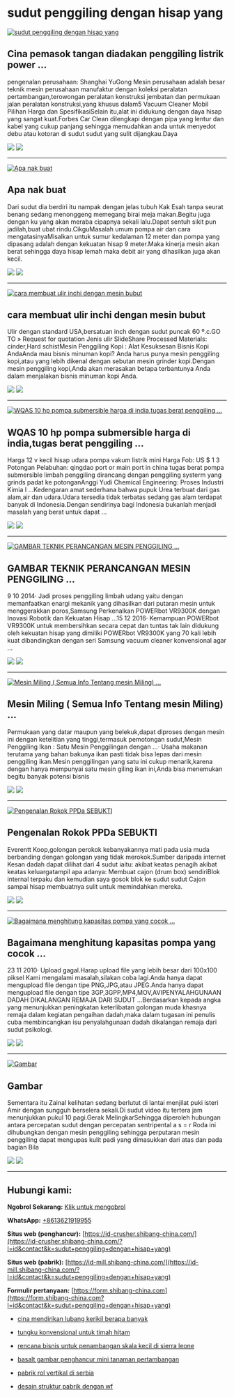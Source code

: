 # sudut penggiling dengan hisap yang

<a href="https://swt.shibang-china.com/?l=id&img&k=sudut+penggiling+dengan+hisap+yang" target="_blank">![sudut penggiling dengan hisap yang](http://static.shibang-china.com/all-800x300/677.jpg)</a>

## Cina pemasok tangan diadakan penggiling listrik power …
pengenalan perusahaan: Shanghai YuGong Mesin perusahaan adalah besar teknik mesin perusahaan manufaktur dengan koleksi peralatan pertambangan,terowongan peralatan konstruksi jembatan dan permukaan jalan peralatan konstruksi,yang khusus dalam5 Vacuum Cleaner Mobil Pilihan Harga dan SpesifikasiSelain itu,alat ini didukung dengan daya hisap yang sangat kuat.Forbes Car Clean dilengkapi dengan pipa yang lentur dan kabel yang cukup panjang sehingga memudahkan anda untuk menyedot debu atau kotoran di sudut sudut yang sulit dijangkau.Daya


<a href="https://whatsapp.shibangsoft.com/WhatsApp.php" target="_blank" title="WhatsApp">![](http://static.shibang-china.com/icon/whatsapp.png)</a> <a href="https://swt.shibang-china.com/?l=id&icon&k=sudut+penggiling+dengan+hisap+yang" target="_blank">![](http://static.shibang-china.com/icon/chat-id.png)</a>

---

<a href="https://swt.shibang-china.com/?l=id&img&k=sudut+penggiling+dengan+hisap+yang" target="_blank">![Apa nak buat](http://static.shibang-china.com/all-800x300/937.jpg)</a>

## Apa nak buat
Dari sudut dia berdiri itu nampak dengan jelas tubuh Kak Esah tanpa seurat benang sedang menonggeng memegang birai meja makan.Begitu juga dengan ku yang akan meraba cipapnya sekali lalu.Dapat sentuh sikit pun jadilah,buat ubat rindu.CikguMasalah umum pompa air dan cara mengatasinyaMisalkan untuk sumur kedalaman 12 meter dan pompa yang dipasang adalah dengan kekuatan hisap 9 meter.Maka kinerja mesin akan berat sehingga daya hisap lemah maka debit air yang dihasilkan juga akan kecil.


<a href="https://whatsapp.shibangsoft.com/WhatsApp.php" target="_blank" title="WhatsApp">![](http://static.shibang-china.com/icon/whatsapp.png)</a> <a href="https://swt.shibang-china.com/?l=id&icon&k=sudut+penggiling+dengan+hisap+yang" target="_blank">![](http://static.shibang-china.com/icon/chat-id.png)</a>

---

<a href="https://swt.shibang-china.com/?l=id&img&k=sudut+penggiling+dengan+hisap+yang" target="_blank">![cara membuat ulir inchi dengan mesin bubut](http://static.shibang-china.com/all-800x300/819.jpg)</a>

## cara membuat ulir inchi dengan mesin bubut
Ulir dengan standard USA,bersatuan inch dengan sudut puncak 60 º.c.GO TO » Request for quotation Jenis ulir SlideShare Processed Materials: cinder,Hard schistMesin Penggiling Kopi : Alat Kesuksesan Bisnis Kopi AndaAnda mau bisnis minuman kopi? Anda harus punya mesin penggiling kopi,atau yang lebih dikenal dengan sebutan mesin grinder kopi.Dengan mesin penggiling kopi,Anda akan merasakan betapa terbantunya Anda dalam menjalakan bisnis minuman kopi Anda.


<a href="https://whatsapp.shibangsoft.com/WhatsApp.php" target="_blank" title="WhatsApp">![](http://static.shibang-china.com/icon/whatsapp.png)</a> <a href="https://swt.shibang-china.com/?l=id&icon&k=sudut+penggiling+dengan+hisap+yang" target="_blank">![](http://static.shibang-china.com/icon/chat-id.png)</a>

---

<a href="https://swt.shibang-china.com/?l=id&img&k=sudut+penggiling+dengan+hisap+yang" target="_blank">![WQAS 10 hp pompa submersible harga di india,tugas berat penggiling …](http://static.shibang-china.com/all-800x300/240.jpg)</a>

## WQAS 10 hp pompa submersible harga di india,tugas berat penggiling …
Harga 12 v kecil hisap udara pompa vakum listrik mini Harga Fob: US $ 1 3 Potongan Pelabuhan: qingdao port or main port in china tugas berat pompa submersible limbah penggiling dirancang dengan penggiling systerm yang grinds padat ke potonganAnggi Yudi Chemical Engineering: Proses Industri Kimia I …Kedengaran amat sederhana bahwa pupuk Urea terbuat dari gas alam,air dan udara.Udara tersedia tidak terbatas sedang gas alam terdapat banyak di Indonesia.Dengan sendirinya bagi Indonesia bukanlah menjadi masalah yang berat untuk dapat …


<a href="https://whatsapp.shibangsoft.com/WhatsApp.php" target="_blank" title="WhatsApp">![](http://static.shibang-china.com/icon/whatsapp.png)</a> <a href="https://swt.shibang-china.com/?l=id&icon&k=sudut+penggiling+dengan+hisap+yang" target="_blank">![](http://static.shibang-china.com/icon/chat-id.png)</a>

---

<a href="https://swt.shibang-china.com/?l=id&img&k=sudut+penggiling+dengan+hisap+yang" target="_blank">![GAMBAR TEKNIK PERANCANGAN MESIN PENGGILING …](http://static.shibang-china.com/all-800x300/90.jpg)</a>

## GAMBAR TEKNIK PERANCANGAN MESIN PENGGILING …
9 10 2014· Jadi proses penggiling limbah udang yaitu dengan memanfaatkan enargi mekanik yang dihasilkan dari putaran mesin untuk menggerakkan poros,Samsung Perkenalkan POWERbot VR9300K dengan Inovasi Robotik dan Kekuatan Hisap …15 12 2016· Kemampuan POWERbot VR9300K untuk membersihkan secara cepat dan tuntas tak lain didukung oleh kekuatan hisap yang dimiliki POWERbot VR9300K yang 70 kali lebih kuat dibandingkan dengan seri Samsung vacuum cleaner konvensional agar …


<a href="https://whatsapp.shibangsoft.com/WhatsApp.php" target="_blank" title="WhatsApp">![](http://static.shibang-china.com/icon/whatsapp.png)</a> <a href="https://swt.shibang-china.com/?l=id&icon&k=sudut+penggiling+dengan+hisap+yang" target="_blank">![](http://static.shibang-china.com/icon/chat-id.png)</a>

---

<a href="https://swt.shibang-china.com/?l=id&img&k=sudut+penggiling+dengan+hisap+yang" target="_blank">![Mesin Miling ( Semua Info Tentang mesin Miling) …](http://static.shibang-china.com/all-800x300/113.jpg)</a>

## Mesin Miling ( Semua Info Tentang mesin Miling) …
Permukaan yang datar maupun yang belekuk,dapat diproses dengan mesin ini dengan ketelitian yang tinggi,termasuk pemotongan sudut,Mesin Penggiling Ikan : Satu Mesin Penggilingan dengan …· Usaha makanan terutama yang bahan bakunya ikan pasti tidak bisa lepas dari mesin penggiling ikan.Mesin penggilingan yang satu ini cukup menarik,karena dengan hanya mempunyai satu mesin giling ikan ini,Anda bisa menemukan begitu banyak potensi bisnis


<a href="https://whatsapp.shibangsoft.com/WhatsApp.php" target="_blank" title="WhatsApp">![](http://static.shibang-china.com/icon/whatsapp.png)</a> <a href="https://swt.shibang-china.com/?l=id&icon&k=sudut+penggiling+dengan+hisap+yang" target="_blank">![](http://static.shibang-china.com/icon/chat-id.png)</a>

---

<a href="https://swt.shibang-china.com/?l=id&img&k=sudut+penggiling+dengan+hisap+yang" target="_blank">![Pengenalan Rokok PPDa SEBUKTI](http://static.shibang-china.com/all-800x300/774.jpg)</a>

## Pengenalan Rokok PPDa SEBUKTI
Everentt Koop,golongan perokok kebanyakannya mati pada usia muda berbanding dengan golongan yang tidak merokok.Sumber daripada internet Kesan dadah dapat dilihat dari 4 sudut iaitu: akibat keatas penagih akibat keatas keluargatampil apa adanya: Membuat cajon (drum box) sendiriBlok internal terpaku dan kemudian saya gosok blok ke sudut sudut Cajon sampai hisap membuatnya sulit untuk memindahkan mereka.


<a href="https://whatsapp.shibangsoft.com/WhatsApp.php" target="_blank" title="WhatsApp">![](http://static.shibang-china.com/icon/whatsapp.png)</a> <a href="https://swt.shibang-china.com/?l=id&icon&k=sudut+penggiling+dengan+hisap+yang" target="_blank">![](http://static.shibang-china.com/icon/chat-id.png)</a>

---

<a href="https://swt.shibang-china.com/?l=id&img&k=sudut+penggiling+dengan+hisap+yang" target="_blank">![Bagaimana menghitung kapasitas pompa yang cocok …](http://static.shibang-china.com/all-800x300/63.jpg)</a>

## Bagaimana menghitung kapasitas pompa yang cocok …
23 11 2010· Upload gagal.Harap upload file yang lebih besar dari 100x100 piksel Kami mengalami masalah,silakan coba lagi.Anda hanya dapat mengupload file dengan tipe PNG,JPG,atau JPEG.Anda hanya dapat mengupload file dengan tipe 3GP,3GPP,MP4,MOV,AVIPENYALAHGUNAAN DADAH DIKALANGAN REMAJA DARI SUDUT …Berdasarkan kepada angka yang menunjukkan peningkatan keterlibatan golongan muda khasnya remaja dalam kegiatan pengaihan dadah,maka dalam tugasan ini penulis cuba membincangkan isu penyalahgunaan dadah dikalangan remaja dari sudut psikologi.


<a href="https://whatsapp.shibangsoft.com/WhatsApp.php" target="_blank" title="WhatsApp">![](http://static.shibang-china.com/icon/whatsapp.png)</a> <a href="https://swt.shibang-china.com/?l=id&icon&k=sudut+penggiling+dengan+hisap+yang" target="_blank">![](http://static.shibang-china.com/icon/chat-id.png)</a>

---

<a href="https://swt.shibang-china.com/?l=id&img&k=sudut+penggiling+dengan+hisap+yang" target="_blank">![Gambar](http://static.shibang-china.com/all-800x300/983.jpg)</a>

## Gambar
Sementara itu Zainal kelihatan sedang berlutut di lantai menjilat puki isteri Amir dengan sungguh berselera sekali.Di sudut video itu tertera jam menunjukkan pukul 10 pagi.Gerak MelingkarSehingga diperoleh hubungan antara percepatan sudut dengan percepatan sentripental a s = r Roda ini dihubungkan dengan mesin penggiling sehingga perputaran mesin penggiling dapat mengupas kulit padi yang dimasukkan dari atas dan pada bagian Bila


<a href="https://whatsapp.shibangsoft.com/WhatsApp.php" target="_blank" title="WhatsApp">![](http://static.shibang-china.com/icon/whatsapp.png)</a> <a href="https://swt.shibang-china.com/?l=id&icon&k=sudut+penggiling+dengan+hisap+yang" target="_blank">![](http://static.shibang-china.com/icon/chat-id.png)</a>

---
## Hubungi kami:

**Ngobrol Sekarang:** [Klik untuk mengobrol](https://swt.shibang-china.com?l=id&contact&k=sudut+penggiling+dengan+hisap+yang)

**WhatsApp:**  [+8613621919955](https://whatsapp.shibangsoft.com/WhatsApp.php)

**Situs web (penghancur):** [https://id-crusher.shibang-china.com/](https://id-crusher.shibang-china.com/?l=id&contact&k=sudut+penggiling+dengan+hisap+yang)

**Situs web (pabrik):** [https://id-mill.shibang-china.com/](https://id-mill.shibang-china.com/?l=id&contact&k=sudut+penggiling+dengan+hisap+yang)

**Formulir pertanyaan:** [https://form.shibang-china.com](https://form.shibang-china.com?l=id&contact&k=sudut+penggiling+dengan+hisap+yang)

* [cina mendirikan lubang kerikil berapa banyak](../30/cina%20mendirikan%20lubang%20kerikil%20berapa%20banyak.md)

* [tungku konvensional untuk timah hitam](../29/tungku%20konvensional%20untuk%20timah%20hitam.md)

* [rencana bisnis untuk penambangan skala kecil di sierra leone](../20/rencana%20bisnis%20untuk%20penambangan%20skala%20kecil%20di%20sierra%20leone.md)

* [basalt gambar penghancur mini tanaman pertambangan](../20/basalt%20gambar%20penghancur%20mini%20tanaman%20pertambangan.md)

* [pabrik rol vertikal di serbia](../25/pabrik%20rol%20vertikal%20di%20serbia.md)

* [desain struktur pabrik dengan wf](../23/desain%20struktur%20pabrik%20dengan%20wf.md)